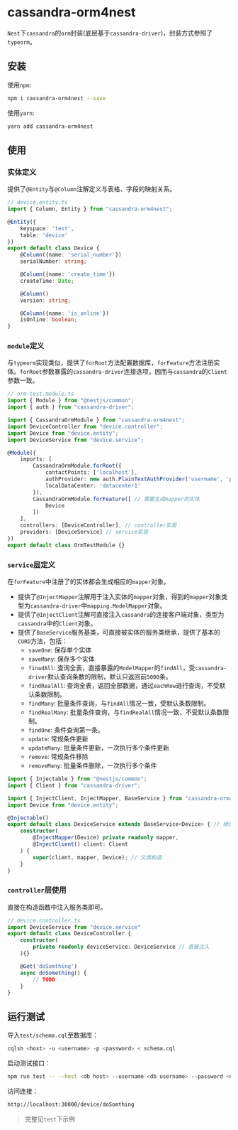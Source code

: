 # cassandra-orm4nest

`Nest`下`cassandra`的`orm`封装(底层基于`cassandra-driver`)，封装方式参照了`typeorm`。

## 安装

使用`npm`:

```bash
npm i cassandra-orm4nest --save
```

使用`yarn`:

```bash
yarn add cassandra-orm4nest
```

## 使用

### 实体定义

提供了`@Entity`与`@Column`注解定义与表格、字段的映射关系。

```typescript
// device.entity.ts
import { Column, Entity } from "cassandra-orm4nest";

@Entity({
    keyspace: 'test',
    table: 'device'
})
export default class Device {
    @Column({name: 'serial_number'})
    serialNumber: string;

    @Column({name: 'create_time'})
    createTime: Date;

    @Column()
    version: string;

    @Column({name: 'is_online'})
    isOnline: boolean;
}
```


### `module`定义

与`typeorm`实现类似，提供了`forRoot`方法配置数据库，`forFeature`方法注册实体。`forRoot`参数暴露的`cassandra-driver`连接选项，因而与`cassandra`的`Client`参数一致。

```typescript
// orm-test.module.ts
import { Module } from "@nestjs/common";
import { auth } from "cassandra-driver";

import { CassandraOrmModule } from "cassandra-orm4nest";
import DeviceController from "device.controller";
import Device from "device.entity";
import DeviceService from "device.service";

@Module({
    imports: [
        CassandraOrmModule.forRoot({
            contactPoints: ['localhost'],
            authProvider: new auth.PlainTextAuthProvider('username', 'password'),
            localDataCenter: 'datacenter1'
        }),
        CassandraOrmModule.forFeature([ // 需要生成mapper的实体
            Device
        ])
    ],
    controllers: [DeviceController], // controller实现
    providers: [DeviceService] // service实现
})
export default class OrmTestModule {}
```

### `service`层定义

在`forFeature`中注册了的实体都会生成相应的`mapper`对象。

* 提供了`@InjectMapper`注解用于注入实体的`mapper`对象，得到的`mapper`对象类型为`cassandra-driver`中`mapping.ModelMapper`对象。
* 提供了`@InjectClient`注解可直接注入`cassandra`的连接客户端对象，类型为`cassandra`中的`Client`对象。
* 提供了`BaseService`服务基类，可直接被实体的服务类继承，提供了基本的`CURD`方法，包括：
  * `saveOne`: 保存单个实体
  * `saveMany`: 保存多个实体
  * `finadAll`: 查询全表，直接暴露的`ModelMapper`的`findAll`，受`cassandra-driver`默认查询条数的限制，默认只返回前`5000`条。
  * `findRealAll`: 查询全表，返回全部数据，通过`eachRow`进行查询，不受默认条数限制。
  * `findMany`: 批量条件查询，与`findAll`情况一致，受默认条数限制。
  * `findRealMany`: 批量条件查询，与`findRealAll`情况一致，不受默认条数限制。
  * `findOne`: 条件查询第一条。
  * `update`: 常规条件更新
  * `updateMany`: 批量条件更新，一次执行多个条件更新
  * `remove`: 常规条件移除
  * `removeMany`: 批量条件删除，一次执行多个条件

```typescript
import { Injectable } from "@nestjs/common";
import { Client } from "cassandra-driver";

import { InjectClient, InjectMapper, BaseService } from "cassandra-orm4nest";
import Device from "device.entity";

@Injectable()
export default class DeviceService extends BaseService<Device> { // 继承服务基类，服务基类提供了基本的CURD方法
    constructor(
        @InjectMapper(Device) private readonly mapper,
        @InjectClient() client: Client
    ) {
        super(client, mapper, Device); // 父类构造
    }
}
```

### `controller`层使用

直接在构造函数中注入服务类即可。

```typescript
// device.controller.ts
import DeviceService from "device.service"
export default class DeviceController {
    constructor(
        private readonly deviceService: DeviceService // 直接注入
    ){}

    @Get('doSomthing')
    async doSomething() {
        // TODO
    }
}
```

## 运行测试

导入`test/schema.cql`至数据库：

```bash
cqlsh <host> -u <username> -p <password> < schema.cql
```

启动测试接口：

```bash
npm run test -- --host <db host> --username <db username> --password <db password> --datacenter <db datacenter>
```

访问连接：

```bash
http://localhost:30000/device/doSomthing
```

> 完整见`test`下示例
